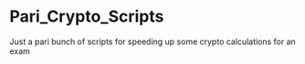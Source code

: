 # Pari_Crypto_Scripts
Just a pari bunch of scripts for speeding up some crypto calculations for an exam
